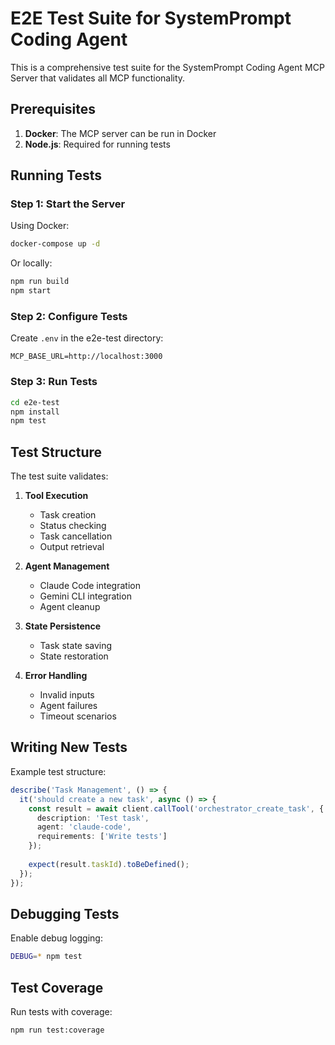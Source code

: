 # E2E Test Suite for SystemPrompt Coding Agent

This is a comprehensive test suite for the SystemPrompt Coding Agent MCP Server that validates all MCP functionality.

## Prerequisites

1. **Docker**: The MCP server can be run in Docker
2. **Node.js**: Required for running tests

## Running Tests

### Step 1: Start the Server

Using Docker:
```bash
docker-compose up -d
```

Or locally:
```bash
npm run build
npm start
```

### Step 2: Configure Tests

Create `.env` in the e2e-test directory:
```env
MCP_BASE_URL=http://localhost:3000
```

### Step 3: Run Tests

```bash
cd e2e-test
npm install
npm test
```

## Test Structure

The test suite validates:

1. **Tool Execution**
   - Task creation
   - Status checking
   - Task cancellation
   - Output retrieval

2. **Agent Management**
   - Claude Code integration
   - Gemini CLI integration
   - Agent cleanup

3. **State Persistence**
   - Task state saving
   - State restoration

4. **Error Handling**
   - Invalid inputs
   - Agent failures
   - Timeout scenarios

## Writing New Tests

Example test structure:

```typescript
describe('Task Management', () => {
  it('should create a new task', async () => {
    const result = await client.callTool('orchestrator_create_task', {
      description: 'Test task',
      agent: 'claude-code',
      requirements: ['Write tests']
    });
    
    expect(result.taskId).toBeDefined();
  });
});
```

## Debugging Tests

Enable debug logging:
```bash
DEBUG=* npm test
```

## Test Coverage

Run tests with coverage:
```bash
npm run test:coverage
```